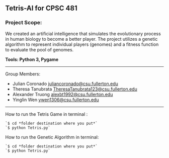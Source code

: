 ## Tetris-AI for CPSC 481

### Project Scope:
We created an artificial intelligence that simulates the evolutionary process in human biology to become a better player. The project utilizes a genetic algorithm to represent individual players (genomes) and a fitness function to evaluate the pool of genomes.

**Tools: Python 3, Pygame**

---

Group Members:
- Julian Coronado juliancoronado@csu.fullerton.edu 
- Theresa Tanubrata TheresaTanubrata123@csu.fullerton.edu
- Alexander Truong alexbt1992@csu.fullerton.edu
- Yinglin Wen ywen1306@csu.fullerton.edu

---

How to run the Tetris Game in terminal :  

    `$ cd *folder destination where you put*`
    `$ python Tetris.py`


How to run the Genetic Algorithm in terminal:  

    `$ cd *folder destination where you put*`
    `$ python Tetris.py`
